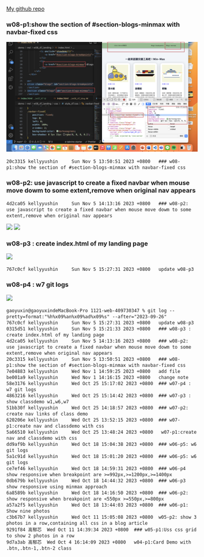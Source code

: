 
[My github repo](https://github.com/kelly20011011/1121-web-409730347.git)

### w08-p1:show the section of #section-blogs-minmax with navbar-fixed css

![](w08-p1.png)

```
20c3315 kellyyushin     Sun Nov 5 13:50:51 2023 +0800   ### w08-p1:show the section of #section-blogs-minmax with navbar-fixed css
```

### w08-p2: use javascript to create a fixed navbar when mouse move dowm to some extent,remove when original nav appears
```
4d2ca05 kellyyushin     Sun Nov 5 14:13:16 2023 +0800   ### w08-p2: use javascript to create a fixed navbar when mouse move dowm to some extent,remove when original nav appears
```
![](w08-p2-1.png)
![](w08-p2-2.png)

### w08-p3 : create index.html of my landing page
![](w08-p3-1.png)

```
767c0cf kellyyushin     Sun Nov 5 15:27:31 2023 +0800   update w08-p3
```
### w08-p4 : w7 git logs
![](w08-p4.png)
```
gaoyuxin@gaoyuxindeMacBook-Pro 1121-web-409730347 % git log --pretty=format:"%h%x09%an%x09%ad%x09%s" --after="2023-09-26"
767c0cf kellyyushin     Sun Nov 5 15:27:31 2023 +0800   update w08-p3
0315d51 kellyyushin     Sun Nov 5 15:21:33 2023 +0800   ### w08-p3 : create index.html of my landing page
4d2ca05 kellyyushin     Sun Nov 5 14:13:16 2023 +0800   ### w08-p2: use javascript to create a fixed navbar when mouse move dowm to some extent,remove when original nav appears
20c3315 kellyyushin     Sun Nov 5 13:50:51 2023 +0800   ### w08-p1:show the section of #section-blogs-minmax with navbar-fixed css
7e04883 kellyyushin     Wed Nov 1 14:59:25 2023 +0800   add file
be001a9 kellyyushin     Wed Nov 1 14:16:15 2023 +0800   change note
58e3176 kellyyushin     Wed Oct 25 15:17:02 2023 +0800  ### w07-p4 : w7 git logs
4863216 kellyyushin     Wed Oct 25 15:14:42 2023 +0800  ### w07-p3 : show classdemo w1,w6,w7
51bb30f kellyyushin     Wed Oct 25 14:18:57 2023 +0800  ### w07-p2: create nav links of class demo
620206e kellyyushin     Wed Oct 25 13:52:15 2023 +0800  ### w07-p1:create nav and classdemo with css
5a66510 kellyyushin     Wed Oct 25 13:48:24 2023 +0800   w07-p1:create nav and classdemo with css
dd9af9b kellyyushin     Wed Oct 18 15:04:38 2023 +0800  ### w06-p5: w6 git logs
5a1c91d kellyyushin     Wed Oct 18 15:01:20 2023 +0800  ### w06-p5: w6 git logs
ce7ef46 kellyyushin     Wed Oct 18 14:59:31 2023 +0800  ### w06-p4 show responsive when breakpoint are >=992px,>=1200px,>=1400px
0db679b kellyyushin     Wed Oct 18 14:44:32 2023 +0800  ### w06-p3 show responsive using minmax approach
6a8589b kellyyushin     Wed Oct 18 14:16:50 2023 +0800  ### w06-p2: show responsive when breakpoint are <550px >=550px,>=800px
a57a2f5 kellyyushin     Wed Oct 18 13:44:03 2023 +0800  ### w06-p1: Show nine photos
c3b67b7 kellyyushin     Wed Oct 11 15:05:08 2023 +0800  w05-p2: show 3 photos in a row,containing all css in a blog article
9291f84 高郁芯  Wed Oct 11 14:39:34 2023 +0800  ### w05-p1:Uss css grid to show 2 photos in a row
9d7a3ab 高郁芯  Wed Oct 4 16:14:09 2023 +0800   w04-p1:Card Demo with .btn,.btn-1,.btn-2 class
```